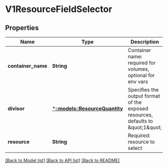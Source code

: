 # V1ResourceFieldSelector

## Properties
Name | Type | Description | Notes
------------ | ------------- | ------------- | -------------
**container_name** | **String** | Container name: required for volumes, optional for env vars | [optional] [default to null]
**divisor** | [***::models::ResourceQuantity**](io.k8s.apimachinery.pkg.api.resource.Quantity.md) | Specifies the output format of the exposed resources, defaults to \&quot;1\&quot; | [optional] [default to null]
**resource** | **String** | Required: resource to select | [default to null]

[[Back to Model list]](../README.md#documentation-for-models) [[Back to API list]](../README.md#documentation-for-api-endpoints) [[Back to README]](../README.md)


